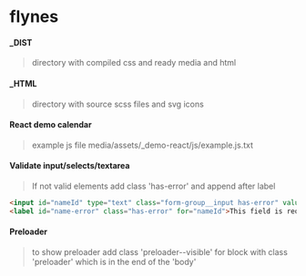 # flynes

#### _DIST 
> directory with compiled css and ready media and html

#### _HTML
> directory with source scss files and svg icons 

#### React demo calendar
> example js file media/assets/_demo-react/js/example.js.txt

#### Validate input/selects/textarea
> If not valid elements add class 'has-error' and append after label

```html
<input id="nameId" type="text" class="form-group__input has-error" value="" required="" placeholder="Enter your data" name="name">
<label id="name-error" class="has-error" for="nameId">This field is required!</label>
```

#### Preloader
> to show preloader add class 'preloader--visible' for block with class 'preloader' which is in the end of the 'body'


